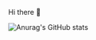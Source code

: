 Hi there 👋

![Anurag's GitHub stats](https://github-readme-stats.vercel.app/api?username=bastosjoaovitor&show_icons=true&theme=radical&rank_icon=github)
